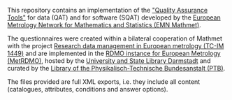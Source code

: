 This repository contains an implementation of the ["Quality Assurance Tools"](https://euramet.org/european-metrology-networks/mathmet/activities/quality-assurance-tools) for data (QAT) and for software (SQAT) developed by the [European Metrology Network for Mathematics and Statistics (EMN Mathmet)](https://www.euramet.org/european-metrology-networks/mathmet).

The questionnaires were created within a bilateral cooperation of Mathmet with the project [Research data management in European metrology (TC-IM 1449)](https://www.euramet.org/technical-committees/tc-projects/details/project/research-data-management-and-the-european-open-science-cloud/) and are implemented in the [RDMO instance for European Metrology (MetRDMO)](https://dmp.metrology-rdm.eu/), hosted by the [University and State Library Darmstadt](https://www.ulb.tu-darmstadt.de/die_bibliothek/index.de.jsp) and curated by the [Library of the Physikalisch-Technische Bundesanstalt (PTB)](https://www.ptb.de/cms/en/ptb/fachabteilungen/abtz/ref-z5.html#c134540).

The files provided are full XML exports, i.e. they include all content (catalogues, attributes, conditions and answer options).
